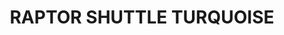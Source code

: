 ---
layout: product
title: "RAPTOR SHUTTLE TURQUOISE"
price: "400" 
desc: "Uljana boja sa četkicom"
img_path: "/assets/img/A.MIG-3533.webp"
brand: "AMMO"
available: true
special_offer: false
new: false
soon: false
cat: "030000"
subcat: "00"
subsubcat: "00"
sifra: "A.MIG-3533"
popular: false
spec: false
---